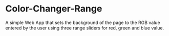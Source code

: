 # Color-Changer-Range
A simple Web App that sets the background of the page to the RGB value entered by the user using three range sliders for red, green and blue value.
